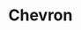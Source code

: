 ---
title: "Chevron"
url: /portland/chevron-southwest-beaverton-hillsdale-highway/
shop: Autowerkstatt
---